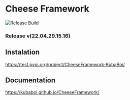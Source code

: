 # Cheese Framework

[![Release Build](https://github.com/KubaBoi/CheeseFramework/actions/workflows/realeaseDate.yml/badge.svg?branch=main)](https://github.com/KubaBoi/CheeseFramework/actions/workflows/realeaseDate.yml)

### Release v(22.04.29.15.16)

## Instalation

https://test.pypi.org/project/CheeseFramework-KubaBoi/

## Documentation

https://kubaboi.github.io/CheeseFramework/